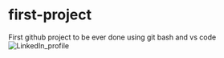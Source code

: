 # first-project
First github project to be ever done using git bash and vs code
![LinkedIn_profile](https://github.com/user-attachments/assets/b057fbc0-a61f-43bb-be2f-c4404a876836)
